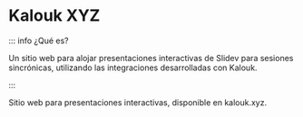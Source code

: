 # Kalouk XYZ

::: info ¿Qué es?

Un sitio web para alojar presentaciones interactivas de Slidev para sesiones sincrónicas, utilizando las integraciones desarrolladas con Kalouk.

:::

Sitio web para presentaciones interactivas, disponible en kalouk.xyz.
